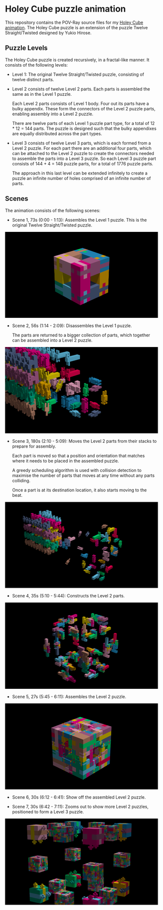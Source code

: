 # Holey Cube puzzle animation

This repository contains the POV-Ray source files for my
[Holey Cube animation](https://youtu.be/nSJAEyxExLY). The Holey Cube puzzle is
an extension of the puzzle Twelve Straight/Twisted designed by Yukio Hirose.

## Puzzle Levels

The Holey Cube puzzle is created recursively, in a fractal-like manner. It
consists of the following levels:

- Level 1: The original Twelve Straight/Twisted puzzle, consisting of twelve
  distinct parts.

- Level 2 consists of twelve Level 2 parts. Each parts is assembled the same
  as in the Level 1 puzzle.

  Each Level 2 parts consists of Level 1 body. Four out its parts have a bulky
  appendix. These form the connectors of the Level 2 puzzle parts, enabling
  assembly into a Level 2 puzzle.

  There are twelve parts of each Level 1 puzzle part type, for a total of
  12 * 12 = 144 parts. The puzzle is designed such that the bulky appendixes
  are equally distributed across the part types.

- Level 3 consists of twelve Level 3 parts, which is each formed from a
  Level 2 puzzle. For each part there are an additional four parts, which
  can be attached to the Level 2 puzzle to create the connectors needed to
  assemble the parts into a Level 3 puzzle. So each Level 3 puzzle part
  consists of 144 + 4 = 148 puzzle parts, for a total of 1776 puzzle parts.

  The approach in this last level can be extended infinitely to create a
  puzzle an infinite number of holes comprised of an infinite number of parts.

## Scenes

The animation consists of the following scenes:

- Scene 1, 73s (0:00 - 1:13): Assembles the Level 1 puzzle.
  This is the original Twelve Straight/Twisted puzzle.

![Scene 1 - Assemble Level 1 puzzle](Previews/Scene1-L1_Assemble_Puzzle.png)

- Scene 2, 56s (1:14 - 2:09): Disassembles the Level 1 puzzle.

  The parts are returned to a bigger collection of parts, which together can be
  assembled into a Level 2 puzzle.

![Scene 2 - Disassemble Level 1 puzzle](Previews/Scene2-L1_Disassemble_Puzzle.png)

- Scene 3, 180s (2:10 - 5:09): Moves the Level 2 parts from their stacks to
  prepare for assembly.

  Each part is moved so that a position and orientation that matches where it
  needs to be placed in the assembled puzzle.

  A greedy scheduling algorithm is used with collision detection to maximise the
  number of parts that moves at any time without any parts colliding.

  Once a part is at its destination location, it also starts moving to the beat.

![Scene 3 - Prepare Level 2 assembly](Previews/Scene3-L2_Prepare.png)

- Scene 4, 35s (5:10 - 5:44): Constructs the Level 2 parts.

![Scene 4 - Assemble Level 2 puzzle parts](Previews/Scene4-L2_Assemble_Parts.png)

- Scene 5, 27s (5:45 - 6:11): Assembles the Level 2 puzzle.

![Scene 5 - Assemble Level 2 puzzle](Previews/Scene5-L2_Assemble_Puzzle.png)

- Scene 6, 30s (6:12 - 6:41): Show off the assembled Level 2 puzzle.

- Scene 7, 30s (6:42 - 7:11): Zooms out to show more Level 2 puzzles, positioned to form a
  Level 3 puzzle.

![Scene 7 - Reveal Level 3](Previews/Scene7-L3_Reveal.png)
